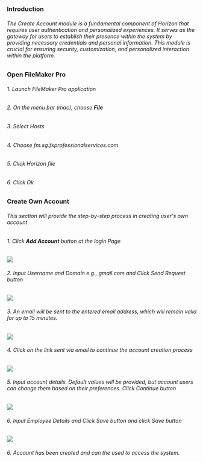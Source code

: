 ### Introduction
###### The Create Account module is a fundamental component of Horizon that requires user authentication and personalized experiences. It serves as the gateway for users to establish their presence within the system by providing necessary credentials and personal information. This module is crucial for ensuring security, customization, and personalized interaction within the platform.

### Open FileMaker Pro
###### 1. Launch FileMaker Pro application
###### 2. On the menu bar (mac), choose **File**

###### 3. Select Hosts
###### 4. Choose fm.sg.fxprofessionalservices.com
###### 5. Click Horizon file
###### 6. Click Ok

### Create Own Account
###### This section will provide the step-by-step process in creating user's own account
###### 1. Click **Add Account** button at the login Page

![](https://gist.github.com/assets/162257867/193dd58c-e158-431d-bd7c-9835d0ef617c)

###### 2. Input Username and Domain e.g., gmail.com and Click Send Request button
![](https://gist.github.com/assets/162257867/e9d6351e-2737-4180-a54b-da44bfeb8f3f)

###### 3. An email will be sent to the entered email address, which will remain valid for up to 15 minutes.

![](https://gist.github.com/assets/162257867/10d3c868-a1ed-4aca-a315-17a83d120c6d)

###### 4. Click on the link sent via email to continue the account creation process


![](https://gist.github.com/assets/162257867/3d7b12c0-8d8b-4ce9-ad66-a7d4925c12c2)

###### 5. Input account details. Default values will be provided, but account users can change them based on their preferences. Click Continue button

![](https://gist.github.com/assets/162257867/a1d5d94d-e5ea-4901-9b5d-eeafca638011)

###### 6. Input Employee Details and Click Save button and click Save button

![](https://gist.github.com/assets/162257867/db3c7e63-f594-4b24-b741-3a02ee9951f1)

###### 6. Account has been created and can the used to access the system.